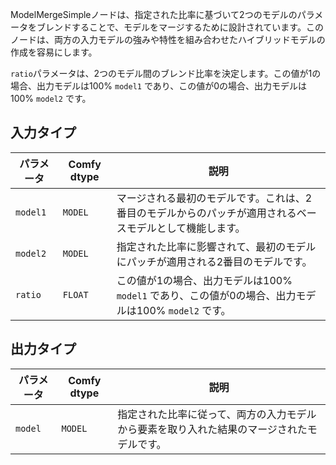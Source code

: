 
ModelMergeSimpleノードは、指定された比率に基づいて2つのモデルのパラメータをブレンドすることで、モデルをマージするために設計されています。このノードは、両方の入力モデルの強みや特性を組み合わせたハイブリッドモデルの作成を容易にします。

`ratio`パラメータは、2つのモデル間のブレンド比率を決定します。この値が1の場合、出力モデルは100% `model1` であり、この値が0の場合、出力モデルは100% `model2` です。

## 入力タイプ

| パラメータ | Comfy dtype | 説明 |
|-----------|-------------|-------------|
| `model1`  | `MODEL`     | マージされる最初のモデルです。これは、2番目のモデルからのパッチが適用されるベースモデルとして機能します。 |
| `model2`  | `MODEL`     | 指定された比率に影響されて、最初のモデルにパッチが適用される2番目のモデルです。 |
| `ratio`   | `FLOAT`     | この値が1の場合、出力モデルは100% `model1` であり、この値が0の場合、出力モデルは100% `model2` です。 |

## 出力タイプ

| パラメータ | Comfy dtype | 説明 |
|-----------|-------------|-------------|
| `model`   | `MODEL`     | 指定された比率に従って、両方の入力モデルから要素を取り入れた結果のマージされたモデルです。 |
